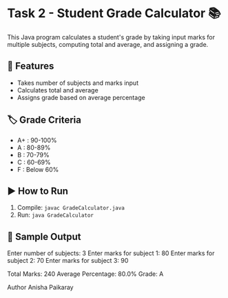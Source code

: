 # Task 2 - Student Grade Calculator 📚

This Java program calculates a student's grade by taking input marks for multiple subjects, computing total and average, and assigning a grade.

## 🔧 Features
- Takes number of subjects and marks input
- Calculates total and average
- Assigns grade based on average percentage

## 🏷️ Grade Criteria
- A+ : 90-100%
- A  : 80-89%
- B  : 70-79%
- C  : 60-69%
- F  : Below 60%

## ▶️ How to Run
1. Compile: `javac GradeCalculator.java`
2. Run: `java GradeCalculator`

## 🧪 Sample Output
Enter number of subjects: 3
Enter marks for subject 1: 80
Enter marks for subject 2: 70
Enter marks for subject 3: 90

Total Marks: 240
Average Percentage: 80.0%
Grade: A



Author
Anisha Paikaray
